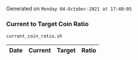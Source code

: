 Generated on `Monday 04-October-2021 at 17:40:05`

### Current to Target Coin Ratio
`current_coin_ratio.sh`

Date|Current|Target|Ratio
---|---|---|---
